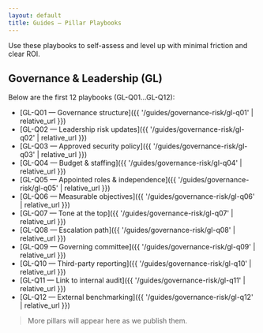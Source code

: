 ```yaml
---
layout: default
title: Guides — Pillar Playbooks
---
```


Use these playbooks to self-assess and level up with minimal friction and clear ROI.

## Governance & Leadership (GL)
Below are the first 12 playbooks (GL-Q01…GL-Q12):

- [GL-Q01 — Governance structure]({{ '/guides/governance-risk/gl-q01' | relative_url }})
- [GL-Q02 — Leadership risk updates]({{ '/guides/governance-risk/gl-q02' | relative_url }})
- [GL-Q03 — Approved security policy]({{ '/guides/governance-risk/gl-q03' | relative_url }})
- [GL-Q04 — Budget & staffing]({{ '/guides/governance-risk/gl-q04' | relative_url }})
- [GL-Q05 — Appointed roles & independence]({{ '/guides/governance-risk/gl-q05' | relative_url }})
- [GL-Q06 — Measurable objectives]({{ '/guides/governance-risk/gl-q06' | relative_url }})
- [GL-Q07 — Tone at the top]({{ '/guides/governance-risk/gl-q07' | relative_url }})
- [GL-Q08 — Escalation path]({{ '/guides/governance-risk/gl-q08' | relative_url }})
- [GL-Q09 — Governing committee]({{ '/guides/governance-risk/gl-q09' | relative_url }})
- [GL-Q10 — Third-party reporting]({{ '/guides/governance-risk/gl-q10' | relative_url }})
- [GL-Q11 — Link to internal audit]({{ '/guides/governance-risk/gl-q11' | relative_url }})
- [GL-Q12 — External benchmarking]({{ '/guides/governance-risk/gl-q12' | relative_url }})

> More pillars will appear here as we publish them.
